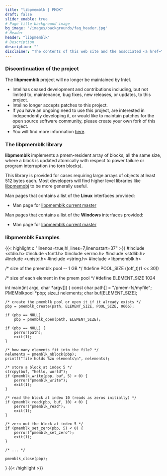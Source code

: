 ```yaml
---
title: "libpmemblk | PMDK"
draft: false
slider_enable: true
# Page title background image
bg_image: '/images/backgrounds/faq_header.jpg'
# Header
header: "libpmemblk"
# Description
description: ""
disclaimer: "The contents of this web site and the associated <a href=\"https://github.com/pmem\">GitHub repositories</a> are BSD-licensed open source."
---
```


### Discontinuation of the project
The **libpmemblk** project will no longer be maintained by Intel.
- Intel has ceased development and contributions including, but not limited to, maintenance, bug fixes, new releases,
or updates, to this project.
- Intel no longer accepts patches to this project.
- If you have an ongoing need to use this project, are interested in independently developing it, or would like to
maintain patches for the open source software community, please create your own fork of this project.
- You will find more information [here](/blog/2022/11/update-on-pmdk-and-our-long-term-support-strategy/).

### The libpmemblk library

**libpmemblk** implements a pmem-resident array of blocks,
all the same size, where a block is updated atomically with
respect to power failure or program interruption (no torn
blocks).

This library is provided for cases requiring large arrays
of objects at least 512 bytes each.  Most
developers will find higher level libraries like
[libpmemobj](../libpmemobj) to be more generally useful.

Man pages that contains a list of the **Linux** interfaces provided:

* Man page for <a href="../manpages/linux/master/libpmemblk/libpmemblk.7.html">libpmemblk current master</a>


Man pages that contains a list of the **Windows** interfaces provided:

* Man page for <a href="../manpages/windows/master/libpmemblk/libpmemblk.7.html">libpmemblk current master</a>

### libpmemblk Examples

{{< highlight c "linenos=true,hl_lines=7,linenostart=37" >}}
#include <stdio.h>
#include <fcntl.h>
#include <errno.h>
#include <stdlib.h>
#include <unistd.h>
#include <string.h>
#include <libpmemblk.h>

/* size of the pmemblk pool -- 1 GB */
#define	POOL_SIZE ((off_t)(1 << 30))

/* size of each element in the pmem pool */
#define	ELEMENT_SIZE 1024

int
main(int argc, char *argv[])
{
	const char path[] = "/pmem-fs/myfile";
	PMEMblkpool *pbp;
	size_t nelements;
	char buf[ELEMENT_SIZE];

    /* create the pmemblk pool or open it if it already exists */
	pbp = pmemblk_create(path, ELEMENT_SIZE, POOL_SIZE, 0666);

	if (pbp == NULL)
	    pbp = pmemblk_open(path, ELEMENT_SIZE);

	if (pbp == NULL) {
		perror(path);
		exit(1);
	}

	/* how many elements fit into the file? */
	nelements = pmemblk_nblock(pbp);
	printf("file holds %zu elements\n", nelements);

	/* store a block at index 5 */
	strcpy(buf, "hello, world");
	if (pmemblk_write(pbp, buf, 5) < 0) {
		perror("pmemblk_write");
		exit(1);
	}

	/* read the block at index 10 (reads as zeros initially) */
	if (pmemblk_read(pbp, buf, 10) < 0) {
		perror("pmemblk_read");
		exit(1);
	}

	/* zero out the block at index 5 */
	if (pmemblk_set_zero(pbp, 5) < 0) {
		perror("pmemblk_set_zero");
		exit(1);
	}

	/* ... */

	pmemblk_close(pbp);
}
{{< /highlight >}}